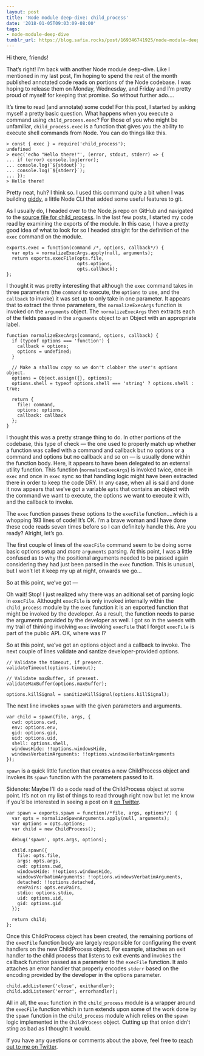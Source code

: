 ```yaml
---
layout: post
title: 'Node module deep-dive: child_process'
date: '2018-01-05T09:03:09-08:00'
tags:
- node-module-deep-dive
tumblr_url: https://blog.safia.rocks/post/169346741925/node-module-deep-dive-childprocess
---
```

Hi there, friends!

That’s right! I’m back with another Node module deep-dive. Like I mentioned in my last post, I’m hoping to spend the rest of the month published annotated code reads on portions of the Node codebase. I was hoping to release them on Monday, Wednesday, and Friday and I’m pretty proud of myself for keeping that promise. So without further ado….

It’s time to read (and annotate) some code! For this post, I started by asking myself a pretty basic question. What happens when you execute a command using `child_process.exec`? For those of you who might be unfamiliar, `child_process.exec` is a function that gives you the ability to execute shell commands from Node. You can do things like this.

    > const { exec } = require('child_process');
    undefined
    > exec('echo "Hello there!"', (error, stdout, stderr) => {
    ... if (error) console.log(error);
    ... console.log(`${stdout}`);
    ... console.log(`${stderr}`);
    ... });
    > Hello there!

Pretty neat, huh? I think so. I used this command quite a bit when I was building [giddy](https://github.com/captainsafia/giddy), a little Node CLI that added some useful features to git.

As I usually do, I headed over to the Node.js repo on GitHub and navigated to the [source file for child\_process](https://github.com/nodejs/node/blob/0a842633861cf20527ce93e6bf58b4ece1b168be/lib/child_process.js). In the last few posts, I started my code read by examining the exports of the module. In this case, I have a pretty good idea of what to look for so I headed straight for the definition of the `exec` command on the module.

    exports.exec = function(command /*, options, callback*/) {
      var opts = normalizeExecArgs.apply(null, arguments);
      return exports.execFile(opts.file,
                              opts.options,
                              opts.callback);
    };

I thought it was pretty interesting that although the `exec` command takes in three parameters (the `command` to execute, the `options` to use, and the `callback` to invoke) it was set up to only take in one parameter. It appears that to extract the three parameters, the `normalizeExecArgs` function is invoked on the `arguments` object. The `normalizeExecArgs` then extracts each of the fields passed in the `arguments` object to an Object with an appropriate label.

    function normalizeExecArgs(command, options, callback) {
      if (typeof options === 'function') {
        callback = options;
        options = undefined;
      }
    
      // Make a shallow copy so we don't clobber the user's options object.
      options = Object.assign({}, options);
      options.shell = typeof options.shell === 'string' ? options.shell : true;
    
      return {
        file: command,
        options: options,
        callback: callback
      };
    }

I thought this was a pretty strange thing to do. In other portions of the codebase, this type of check — the one used to properly match up whether a function was called with a command and callback but no options or a command and options but no callback and so on — is usually done within the function body. Here, it appears to have been delegated to an external utility function. This function (`normalizeExecArgs`) is invoked twice, once in `exec` and once in `exec` sync so that handling logic might have been extracted there in order to keep the code DRY. In any case, when all is said and done it now appears that we’ve got a variable `opts` that contains an object with the command we want to execute, the options we want to execute it with, and the callback to invoke.

The `exec` function passes these options to the `execFile` function….which is a whopping 193 lines of code! It’s OK. I’m a brave woman and I have done these code reads seven times before so I can definitely handle this. Are you ready? Alright, let’s go.

The first couple of lines of the `execFile` command seem to be doing some basic options setup and _more_ `arguments` parsing. At this point, I was a little confused as to why the positional arguments needed to be passed again considering they had just been parsed in the `exec` function. This is unusual, but I won’t let it keep my up at night, onwards we go…

So at this point, we’ve got —

Oh wait! Stop! I just realized why there was an aditional set of parsing logic in `execFile`. Althought `execFile` is only invoked internally within the `child_process` module by the `exec` function it is an exported function that might be invoked by the developer. As a result, the function needs to parse the arguments provided by the developer as well. I got so in the weeds with my trail of thinking involving `exec` invoking `execFile` that I forgot `execFile` is part of the public API. OK, where was I?

So at this point, we’ve got an options object and a callback to invoke. The next couple of lines validate and santize developer-provided options.

    // Validate the timeout, if present.
    validateTimeout(options.timeout);
    
    // Validate maxBuffer, if present.
    validateMaxBuffer(options.maxBuffer);
    
    options.killSignal = sanitizeKillSignal(options.killSignal);

The next line invokes `spawn` with the given parameters and arguments.

    var child = spawn(file, args, {
      cwd: options.cwd,
      env: options.env,
      gid: options.gid,
      uid: options.uid,
      shell: options.shell,
      windowsHide: !!options.windowsHide,
      windowsVerbatimArguments: !!options.windowsVerbatimArguments
    });

`spawn` is a quick little function that creates a new ChildProcess object and invokes its `spawn` function with the parameters passed to it.

Sidenote: Maybe I’ll do a code read of the ChildProcess object at some point. It’s not on my list of things to read through right now but let me know if you’d be interested in seeing a post on it [on Twitter](https://twitter.com/captainsafia).

    var spawn = exports.spawn = function(/*file, args, options*/) {
      var opts = normalizeSpawnArguments.apply(null, arguments);
      var options = opts.options;
      var child = new ChildProcess();
    
      debug('spawn', opts.args, options);
    
      child.spawn({
        file: opts.file,
        args: opts.args,
        cwd: options.cwd,
        windowsHide: !!options.windowsHide,
        windowsVerbatimArguments: !!options.windowsVerbatimArguments,
        detached: !!options.detached,
        envPairs: opts.envPairs,
        stdio: options.stdio,
        uid: options.uid,
        gid: options.gid
      });
    
      return child;
    };

Once this ChildProcess object has been created, the remaining portions of the `execFile` function body are largely responsible for configuring the event handlers on the new ChildProcess object. For example, attaches an exit handler to the child process that listens to exit events and invokes the callback function passed as a parameter to the `execFile` function. It aslo attaches an error handler that properly encodes `stderr` based on the encoding provided by the developer in the options parameter.

    child.addListener('close', exithandler);
    child.addListener('error', errorhandler);

All in all, the `exec` function in the `child_process` module is a wrapper around the `execFile` function which in turn extends upon some of the work done by the `spawn` function in the `child_process` module which relies on the `spawn` logic implemented in the `ChildProcess` object. Cutting up that onion didn’t sting as bad as I thought it would.

If you have any questions or comments about the above, feel free to [reach out to me on Twitter](https://twitter.com/captainsafia).

